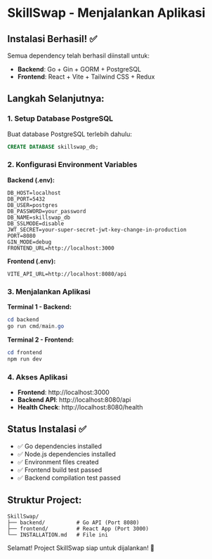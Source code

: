 # SkillSwap - Menjalankan Aplikasi

## Instalasi Berhasil! ✅

Semua dependency telah berhasil diinstall untuk:
- **Backend**: Go + Gin + GORM + PostgreSQL
- **Frontend**: React + Vite + Tailwind CSS + Redux

## Langkah Selanjutnya:

### 1. Setup Database PostgreSQL
Buat database PostgreSQL terlebih dahulu:
```sql
CREATE DATABASE skillswap_db;
```

### 2. Konfigurasi Environment Variables

**Backend (.env):**
```
DB_HOST=localhost
DB_PORT=5432
DB_USER=postgres
DB_PASSWORD=your_password
DB_NAME=skillswap_db
DB_SSLMODE=disable
JWT_SECRET=your-super-secret-jwt-key-change-in-production
PORT=8080
GIN_MODE=debug
FRONTEND_URL=http://localhost:3000
```

**Frontend (.env):**
```
VITE_API_URL=http://localhost:8080/api
```

### 3. Menjalankan Aplikasi

**Terminal 1 - Backend:**
```powershell
cd backend
go run cmd/main.go
```

**Terminal 2 - Frontend:**
```powershell
cd frontend
npm run dev
```

### 4. Akses Aplikasi
- **Frontend**: http://localhost:3000
- **Backend API**: http://localhost:8080/api
- **Health Check**: http://localhost:8080/health

## Status Instalasi ✅

- ✅ Go dependencies installed
- ✅ Node.js dependencies installed  
- ✅ Environment files created
- ✅ Frontend build test passed
- ✅ Backend compilation test passed

## Struktur Project:
```
SkillSwap/
├── backend/          # Go API (Port 8080)
├── frontend/         # React App (Port 3000)
└── INSTALLATION.md   # File ini
```

Selamat! Project SkillSwap siap untuk dijalankan! 🎉
